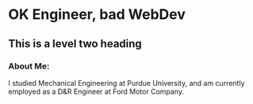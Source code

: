 # OK Engineer, bad WebDev
## This is a level two heading
### About Me:
I studied Mechanical Engineering at Purdue University, and am currently
employed as a D&R Engineer at Ford Motor Company.
